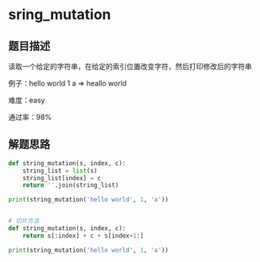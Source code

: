 

# sring_mutation


## 题目描述
读取一个给定的字符串，在给定的索引位置改变字符，然后打印修改后的字符串

例子：hello world 1 a => heallo world


难度：easy


通过率：98%

## 解题思路


```python
def string_mutation(s, index, c):
    string_list = list(s)
    string_list[index] = c
    return ''.join(string_list)

print(string_mutation('hello world', 1, 'a'))


# 切片方法
def string_mutation(s, index, c):
    return s[:index] + c + s[index+1:]

print(string_mutation('hello world', 1, 'a'))
```